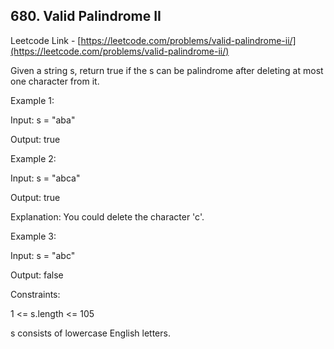 ## 680. Valid Palindrome II

Leetcode Link - [https://leetcode.com/problems/valid-palindrome-ii/](https://leetcode.com/problems/valid-palindrome-ii/)

Given a string s, return true if the s can be palindrome after deleting at most one character from it.

 

Example 1:

Input: s = "aba"

Output: true

Example 2:

Input: s = "abca"

Output: true

Explanation: You could delete the character 'c'.

Example 3:

Input: s = "abc"

Output: false

Constraints:

1 <= s.length <= 105

s consists of lowercase English letters.
